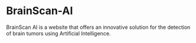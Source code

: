 # BrainScan-AI
BrainScan AI is a website that offers an innovative solution for the detection of brain tumors using Artificial Intelligence.
